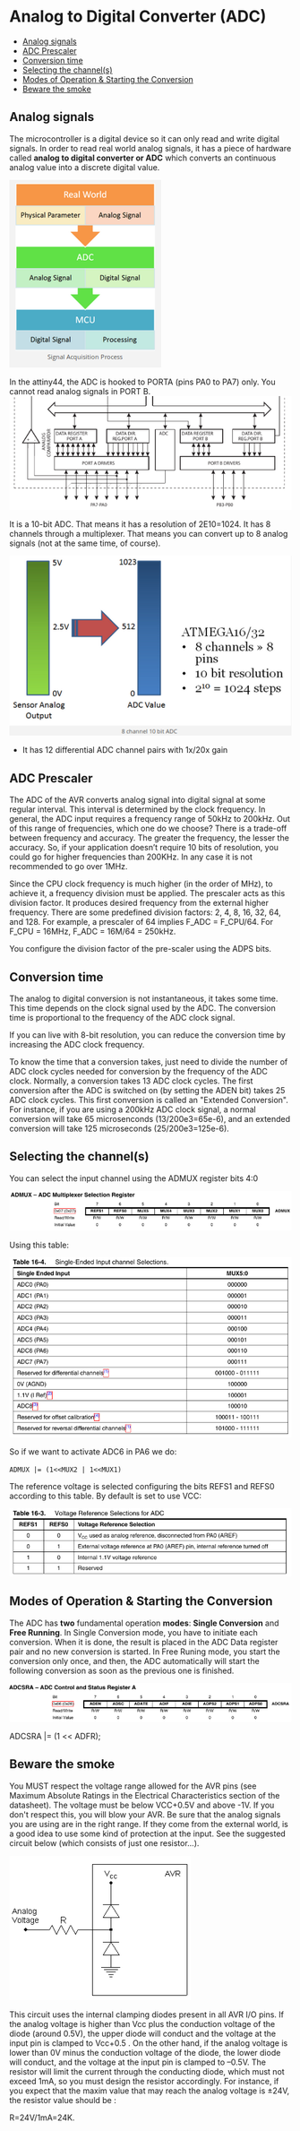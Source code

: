 # Analog to Digital Converter (ADC)

* [Analog signals](#analog-signals)
* [ADC Prescaler](#adc-prescaler)
* [Conversion time](#conversion-time)
* [Selecting the channel(s)](#selecting-the-channels)
* [Modes of Operation & Starting the Conversion](#modes-of-operation--starting-the-conversion)
* [Beware the smoke](#beware-the-smoke)

## Analog signals

The microcontroller is a digital device so it can only read and write digital signals. In order to read real world analog signals, it has a piece of hardware called **analog to digital converter or ADC** which converts an continuous analog value into a discrete digital value.

![analog to digital data](img/adc/data.png)

In the attiny44, the ADC is hooked to PORTA (pins PA0 to PA7) only. You cannot read analog signals in PORT B.
![ports](img/adc/adc.png)

It is a 10-bit ADC. That means it has a resolution of 2E10=1024. It has 8 channels through a multiplexer. That means you can convert up to 8 analog signals (not at the same time, of course).

![10bit](img/adc/10bit.png)

* It has 12 differential ADC channel pairs with 1x/20x gain

## ADC Prescaler

The ADC of the AVR converts analog signal into digital signal at some regular interval. This interval is determined by the clock frequency. In general, the ADC input requires a frequency range of 50kHz to 200kHz. Out of this range of frequencies, which one do we choose? There is a trade-off between frequency and accuracy. The greater the frequency, the lesser the accuracy. So, if your application doesn’t require 10 bits of resolution, you could go for higher frequencies than 200KHz. In any case it is not recommended to go over 1MHz.

Since the CPU clock frequency is much higher (in the order of MHz), to achieve it, a frequency division must be applied. The prescaler acts as this division factor. It produces desired frequency from the external higher frequency. There are some predefined division factors: 2, 4, 8, 16, 32, 64, and 128. For example, a prescaler of 64 implies F_ADC = F_CPU/64. For F_CPU = 16MHz, F_ADC = 16M/64 = 250kHz.

You configure the division factor of the pre-scaler using the ADPS bits.

## Conversion time

The analog to digital conversion is not instantaneous, it takes some time. This time depends on the clock signal used by the ADC. The conversion time is proportional to the frequency of the ADC clock signal.

If you can live with 8-bit resolution, you can reduce the conversion time by increasing the ADC clock frequency.

To know the time that a conversion takes, just need to divide the number of ADC clock cycles needed for conversion by the frequency of the ADC clock. Normally, a conversion takes 13 ADC clock cycles. The first conversion after the ADC is switched on (by setting the ADEN bit) takes 25 ADC clock cycles. This first conversion is called an "Extended Conversion". For instance, if you are using a 200kHz ADC clock signal, a normal conversion will take 65 microsenconds (13/200e3=65e-6), and an extended conversion will take 125 microseconds (25/200e3=125e-6).

## Selecting the channel(s)

You can select the input channel using the ADMUX register bits 4:0

![admux register](img/adc/admux.png)

Using this table:

![channel table](img/adc/singlechannel.png)

So if we want to activate ADC6 in PA6 we do:

`ADMUX |= (1<<MUX2 | 1<<MUX1)`

The reference voltage is selected configuring the bits REFS1 and REFS0 according to this table. By default is set to use VCC:

![voltage reference](img/adc/vref.png)
 
## Modes of Operation & Starting the Conversion

The ADC has **two** fundamental operation **modes**: **Single Conversion** and **Free Running**. In Single Conversion mode, you have to initiate each conversion. When it is done, the result is placed in the ADC Data register pair and no new conversion is started. In Free Runing mode, you start the conversion only once, and then, the ADC automatically will start the following conversion as soon as the previous one is finished.

![ADCSRA register](img/adc/adcsra.png)

ADCSRA |= (1 << ADFR);

## Beware the smoke

You MUST respect the voltage range allowed for the AVR pins (see Maximum Absolute Ratings in the Electrical Characteristics section of the datasheet). The voltage must be below VCC+0.5V and above -1V. If you don't respect this, you will blow your AVR. Be sure that the analog signals you are using are in the right range. If they come from the external world, is a good idea to use some kind of protection at the input. See the suggested circuit below (which consists of just one resistor...).

 ![ADC protection](img/adc/protect.png)

 This circuit uses the internal clamping diodes present in all AVR I/O pins. If the analog voltage is higher than Vcc plus the conduction voltage of the diode (around 0.5V), the upper diode will conduct and the voltage at the input pin is clamped to Vcc+0.5 . On the other hand, if the analog voltage is lower than 0V minus the conduction voltage of the diode, the lower diode will conduct, and the voltage at the input pin is clamped to –0.5V. The resistor will limit the current through the conducting diode, which must not exceed 1mA, so you must design the resistor accordingly. For instance, if you expect that the maxim value that may reach the analog voltage is ±24V, the resistor value should be :

R=24V/1mA=24K.
